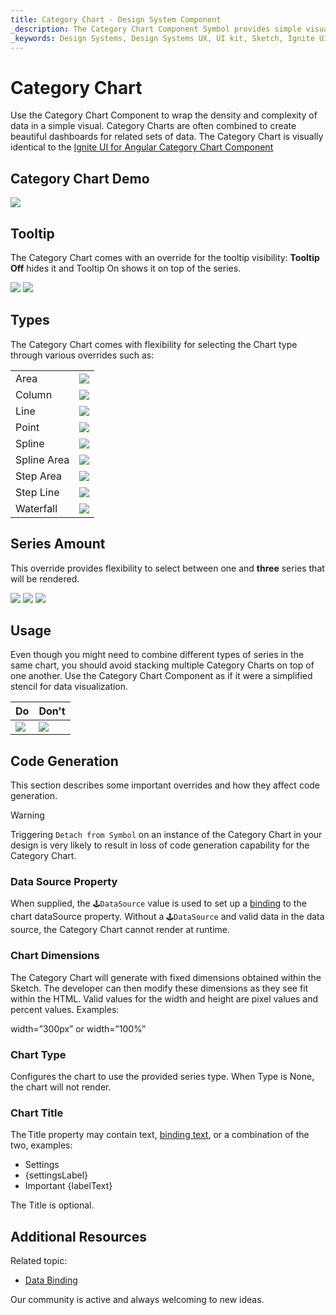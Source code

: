 ```yaml
---
title: Category Chart - Design System Component
_description: The Category Chart Component Symbol provides simple visual representations for dense complex data.
_keywords: Design Systems, Design Systems UX, UI kit, Sketch, Ignite UI for Angular, Sketch to Angular, Sketch to Angular, Angular, Angular Design System, Export code from Sketch, Design Kits for Angular, Sketch HTML, Sketch to HTML, Sketch UI kits
---
```


# Category Chart

Use the Category Chart Component to wrap the density and complexity of data in a simple visual. Category Charts are often combined to create beautiful dashboards for related sets of data. The Category Chart is visually identical to the [Ignite UI for Angular Category Chart Component](https://www.infragistics.com/products/ignite-ui-angular/angular/components/categorychart.html)

## Category Chart Demo

<img class="responsive-img" src="../images/chart_category_demo.png" srcset="../images/chart_category_demo@2x.png 2x" />

## Tooltip

The Category Chart comes with an override for the tooltip visibility: **Tooltip Off** hides it and Tooltip On shows it on top of the series.

<img class="responsive-img" src="../images/chart_category_tooltip-off.png" srcset="../images/chart_category_tooltip-off@2x.png 2x" />
<img class="responsive-img" src="../images/chart_category_tooltip-on.png" srcset="../images/chart_category_tooltip-on@2x.png 2x" />

## Types

The Category Chart comes with flexibility for selecting the Chart type through various overrides such as:

|             |                                                                                                                |
| ----------- | -------------------------------------------------------------------------------------------------------------- |
| Area        | <img class="responsive-img" src="../images/chart_category_area.png" srcset="../images/chart_category_area@2x.png 2x" />               |
| Column      | <img class="responsive-img" src="../images/chart_category_column.png" srcset="../images/chart_category_column@2x.png 2x" />           |
| Line        | <img class="responsive-img" src="../images/chart_category_line.png" srcset="../images/chart_category_line@2x.png 2x" />               |
| Point       | <img class="responsive-img" src="../images/chart_category_point.png" srcset="../images/chart_category_point@2x.png 2x" />             |
| Spline      | <img class="responsive-img" src="../images/chart_category_spline.png" srcset="../images/chart_category_spline@2x.png 2x" />           |
| Spline Area | <img class="responsive-img" src="../images/chart_category_spline-area.png" srcset="../images/chart_category_spline-area@2x.png 2x" /> |
| Step Area   | <img class="responsive-img" src="../images/chart_category_step-area.png" srcset="../images/chart_category_step-area@2x.png 2x" />     |
| Step Line   | <img class="responsive-img" src="../images/chart_category_step-line.png" srcset="../images/chart_category_step-line@2x.png 2x" />     |
| Waterfall   | <img class="responsive-img" src="../images/chart_category_waterfall.png" srcset="../images/chart_category_waterfall@2x.png 2x" />     |

## Series Amount

This override provides flexibility to select between one and **three** series that will be rendered.

<img class="responsive-img" src="../images/chart_category_one_series.png" srcset="../images/chart_category_one_series@2x.png 2x" />
<img class="responsive-img" src="../images/chart_category_two_series.png" srcset="../images/chart_category_two_series@2x.png 2x" />
<img class="responsive-img" src="../images/chart_category_three_series.png" srcset="../images/chart_category_three_series@2x.png 2x" />

## Usage

Even though you might need to combine different types of series in the same chart, you should avoid stacking multiple Category Charts on top of one another. Use the Category Chart Component as if it were a simplified stencil for data visualization.

| Do                                                                                             | Don't                                                                                              |
| ---------------------------------------------------------------------------------------------- | -------------------------------------------------------------------------------------------------- |
| <img class="responsive-img" src="../images/chart_category_do1.png" srcset="../images/chart_category_do1@2x.png 2x" /> | <img class="responsive-img" src="../images/chart_category_dont1.png" srcset="../images/chart_category_dont1@2x.png 2x" /> |

## Code Generation

This section describes some important overrides and how they affect code generation.

> [!WARNING]
> Triggering `Detach from Symbol` on an instance of the Category Chart in your design is very likely to result in loss of code generation capability for the Category Chart.

### Data Source Property

When supplied, the `🕹️DataSource` value is used to set up a [binding](../codegen/data-binding.md) to the chart dataSource property. Without a `🕹️DataSource` and valid data in the data source, the Category Chart cannot render at runtime.

### Chart Dimensions

The Category Chart will generate with fixed dimensions obtained within the Sketch. The developer can then modify these dimensions as they see fit within the HTML. Valid values for the width and height are pixel values and percent values. Examples:

width=”300px” or width=”100%”

### Chart Type

Configures the chart to use the provided series type. When Type is None, the chart will not render.

### Chart Title

The Title property may contain text, [binding text](../codegen/data-binding.md), or a combination of the two, examples:

- Settings
- {settingsLabel}
- Important {labelText}

The Title is optional.

## Additional Resources

Related topic:

- [Data Binding](../codegen/data-binding.md)
  <div class="divider--half"></div>

Our community is active and always welcoming to new ideas.


